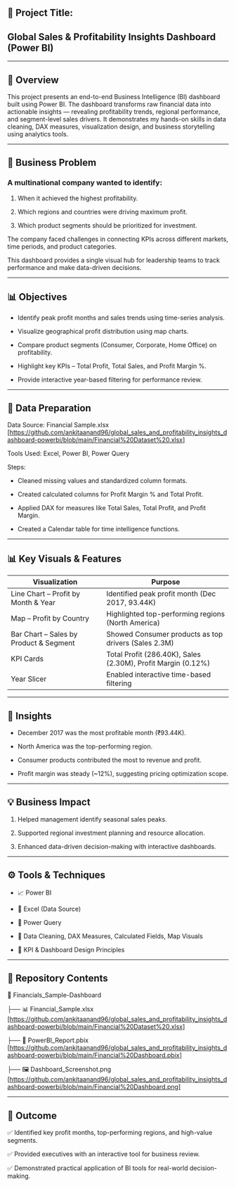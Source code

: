 ## 📌 Project Title:

## Global Sales & Profitability Insights Dashboard (Power BI)

----------------------------------------------------------------------------------------------------------------------------------------------------------

## 🧭 Overview

This project presents an end-to-end Business Intelligence (BI) dashboard built using Power BI.
The dashboard transforms raw financial data into actionable insights — revealing profitability trends, regional performance, and segment-level sales drivers.
It demonstrates my hands-on skills in data cleaning, DAX measures, visualization design, and business storytelling using analytics tools.

------------------------------------------------------------------------------------------------------------------------------------------------------------

## 📖 Business Problem

### A multinational company wanted to identify:

1. When it achieved the highest profitability.

2. Which regions and countries were driving maximum profit.

3. Which product segments should be prioritized for investment.

The company faced challenges in connecting KPIs across different markets, time periods, and product categories.

This dashboard provides a single visual hub for leadership teams to track performance and make data-driven decisions.

-----------------------------------------------------------------------------------------------------------------------------------------------------------

## 📊 Objectives

- Identify peak profit months and sales trends using time-series analysis.

- Visualize geographical profit distribution using map charts.

- Compare product segments (Consumer, Corporate, Home Office) on profitability.

- Highlight key KPIs – Total Profit, Total Sales, and Profit Margin %.

- Provide interactive year-based filtering for performance review.

---------------------------------------------------------------------------------------------------------------------------------------------------------------

## 🧹 Data Preparation

Data Source: Financial Sample.xlsx [https://github.com/ankitaanand96/global_sales_and_profitability_insights_dashboard-powerbi/blob/main/Financial%20Dataset%20.xlsx]

Tools Used: Excel, Power BI, Power Query

Steps:

- Cleaned missing values and standardized column formats.

- Created calculated columns for Profit Margin % and Total Profit.

- Applied DAX for measures like Total Sales, Total Profit, and Profit Margin.

- Created a Calendar table for time intelligence functions.

-----------------------------------------------------------------------------------------------------------------------------------------------------------

## 📊 Key Visuals & Features

| **Visualization**                          | **Purpose**                                                  |
| ------------------------------------------ | ------------------------------------------------------------ |
| Line Chart – Profit by Month & Year        | Identified peak profit month (Dec 2017, 93.44K)              |
| Map – Profit by Country                    | Highlighted top-performing regions (North America)           |
| Bar Chart – Sales by Product & Segment     | Showed Consumer products as top drivers (Sales 2.3M)         |
| KPI Cards                                  | Total Profit (286.40K), Sales (2.30M), Profit Margin (0.12%) |
| Year Slicer                                | Enabled interactive time-based filtering                     |

-----------------------------------------------------------------------------------------------------------------------------------------------------------

## 🧠 Insights

- December 2017 was the most profitable month (₹93.44K).

- North America was the top-performing region.

- Consumer products contributed the most to revenue and profit.

- Profit margin was steady (~12%), suggesting pricing optimization scope.

------------------------------------------------------------------------------------------------------------------------------------------------------------

## 💡 Business Impact

1. Helped management identify seasonal sales peaks.

2. Supported regional investment planning and resource allocation.

3. Enhanced data-driven decision-making with interactive dashboards.

-------------------------------------------------------------------------------------------------------------------------------------------------------------

## ⚙️ Tools & Techniques

- 📈 Power BI

- 📗 Excel (Data Source)
 
- 🔄 Power Query

- 🧮 Data Cleaning, DAX Measures, Calculated Fields, Map Visuals

- 📏 KPI & Dashboard Design Principles

---------------------------------------------------------------------------------------------------------------------------------------------------------------

## 🧩 Repository Contents

📂 Financials_Sample-Dashboard

 ├── 📊 Financial_Sample.xlsx [https://github.com/ankitaanand96/global_sales_and_profitability_insights_dashboard-powerbi/blob/main/Financial%20Dataset%20.xlsx]
 
 ├── 📘 PowerBI_Report.pbix [https://github.com/ankitaanand96/global_sales_and_profitability_insights_dashboard-powerbi/blob/main/Financial%20Dashboard.pbix]
 
 ├── 🖼️ Dashboard_Screenshot.png [https://github.com/ankitaanand96/global_sales_and_profitability_insights_dashboard-powerbi/blob/main/Financial%20Dashboard.png]

-----------------------------------------------------------------------------------------------------------------------------------------------------------------

## 🎯 Outcome

✅ Identified key profit months, top-performing regions, and high-value segments.

✅ Provided executives with an interactive tool for business review.

✅ Demonstrated practical application of BI tools for real-world decision-making.

